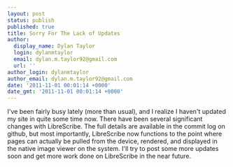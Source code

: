 ```yaml
---
layout: post
status: publish
published: true
title: Sorry For The Lack of Updates
author:
  display_name: Dylan Taylor
  login: dylanmtaylor
  email: dylan.m.taylor92@gmail.com
  url: ''
author_login: dylanmtaylor
author_email: dylan.m.taylor92@gmail.com
date: '2011-11-01 00:01:14 +0000'
date_gmt: '2011-11-01 00:01:14 +0000'
---
```

<p>I've been fairly busy lately (more than usual), and I realize I haven't updated my site in quite some time now. There have been several significant changes with LibreScribe. The full details are available in the commit log on github, but most importantly, LibreScribe now functions to the point where pages can actually be pulled from the device, rendered, and displayed in the native image viewer on the system. I'll try to post some more updates soon and get more work done on LibreScribe in the near future.</p>
